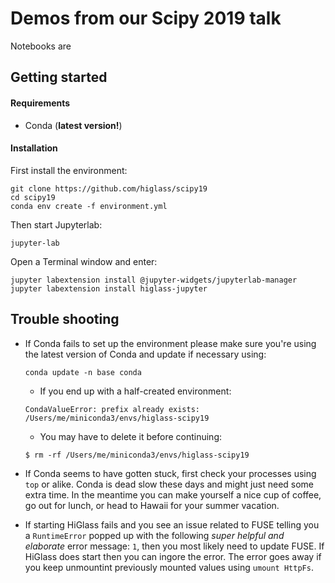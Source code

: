 # Demos from our Scipy 2019 talk

Notebooks are 

## Getting started

#### Requirements

- Conda (**latest version!**)

#### Installation

First install the environment:

```
git clone https://github.com/higlass/scipy19
cd scipy19
conda env create -f environment.yml
```

Then start Jupyterlab:

```
jupyter-lab
```

Open a Terminal window and enter:

```
jupyter labextension install @jupyter-widgets/jupyterlab-manager
jupyter labextension install higlass-jupyter
```

## Trouble shooting

- If Conda fails to set up the environment please make sure you're using the latest version of Conda and update if necessary using:

   ```
   conda update -n base conda
   ```
   
   - If you end up with a half-created environment:
   
   ```
   CondaValueError: prefix already exists: /Users/me/miniconda3/envs/higlass-scipy19
   ```
   
   - You may have to delete it before continuing:
   
   ```
   $ rm -rf /Users/me/miniconda3/envs/higlass-scipy19
   ```

- If Conda seems to have gotten stuck, first check your processes using `top` or alike. Conda is dead slow these days and might just need some extra time. In the meantime you can make yourself a nice cup of coffee, go out for lunch, or head to Hawaii for your summer vacation.

- If starting HiGlass fails and you see an issue related to FUSE telling you a `RuntimeError` popped up with the following _super helpful and elaborate_ error message: `1`, then you most likely need to update FUSE. If HiGlass does start then you can ingore the error. The error goes away if you keep unmountint previously mounted values using `umount HttpFs`.

